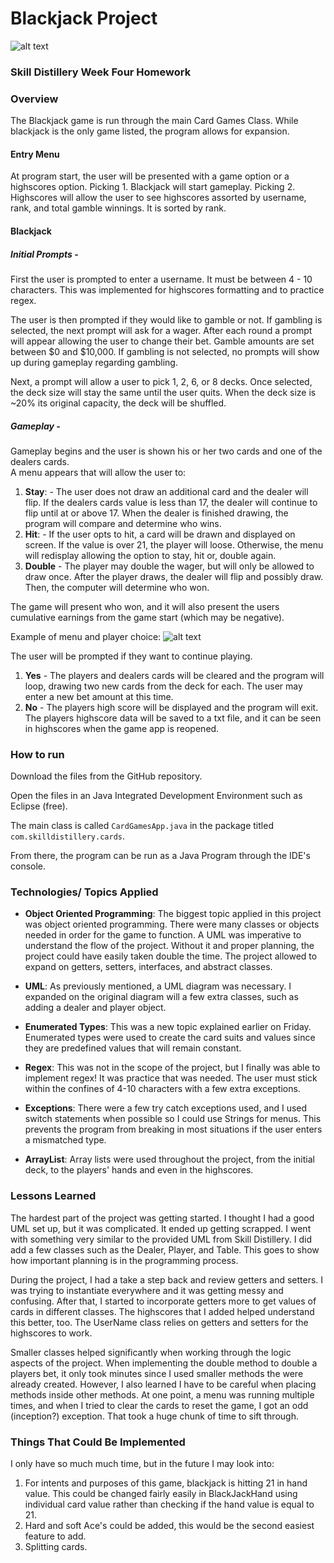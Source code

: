 # Blackjack Project

![alt text](https://i.ibb.co/3fMVmQm/Screen-Shot-2019-10-06-at-5-08-27-PM.png "Start menu")

### Skill Distillery Week Four Homework

### Overview
The Blackjack game is run through the main Card Games Class.  While blackjack is the only game listed, the program allows for expansion.

#### Entry Menu
At program start, the user will be presented with a game option or a highscores option.  Picking 1. Blackjack will start gameplay.  Picking 2. Highscores will allow the user to see highscores assorted by username, rank, and total gamble winnings.  It is sorted by rank.


#### Blackjack

##### Initial Prompts -
First the user is prompted to enter a username.  It must be between 4 - 10 characters.  This was implemented for highscores formatting and to practice regex.

The user is then prompted if they would like to gamble or not.  If gambling is selected, the next prompt will ask for a wager.  After each round a prompt will appear allowing the user to change their bet.  Gamble amounts are set between $0 and $10,000.  If gambling is not selected, no prompts will show up during gameplay regarding gambling.  

Next, a prompt will allow a user to pick 1, 2, 6, or 8 decks.  Once selected, the deck size will stay the same until the user quits.  When the deck size is ~20% its original capacity, the deck will be shuffled.


##### Gameplay -

Gameplay begins and the user is shown his or her two cards and one of the dealers cards.  
A menu appears that will allow the user to:
1. **Stay**: - The user does not draw an additional card and the dealer will flip.  If the dealers cards value is less than 17, the dealer will continue to flip until at or above 17.  When the dealer is finished drawing, the program will compare and determine who wins.
2. **Hit**: - If the user opts to hit, a card will be drawn and displayed on screen.  If the value is over 21, the player will loose.  Otherwise, the menu will redisplay allowing the option to stay, hit or, double again.
3. **Double** - The player may double the wager, but will only be allowed to draw once.  After the player draws, the dealer will flip and possibly draw.  Then, the computer will determine who won.

The game will present who won, and it will also present the users cumulative earnings from the game start (which may be negative).

Example of menu and player choice:
![alt text](https://i.ibb.co/t2D2Kp2/Screen-Shot-2019-10-06-at-4-32-16-PM.png "Menu example")

The user will be prompted if they want to continue playing.
1.  **Yes** - The players and dealers cards will be cleared and the program will loop, drawing two new cards from the deck for each.  The user may enter a new bet amount at this time.
2.  **No** - The players high score will be displayed and the program will exit.  The players highscore data will be saved to a txt file, and it can be seen in highscores when the game app is reopened.

### How to run
Download the files from the GitHub repository.  

Open the files in an Java Integrated Development Environment such as Eclipse (free).

The main class is called `CardGamesApp.java` in the package titled `com.skilldistillery.cards`.

From there, the program can be run as a Java Program through the IDE's console.

### Technologies/ Topics Applied

- **Object Oriented Programming**:
The biggest topic applied in this project was object oriented programming.  There were many classes or objects needed in order for the game to function.  A UML was imperative to understand the flow of the project.  Without it and proper planning, the project could have easily taken double the time.  The project allowed to expand on getters, setters, interfaces, and abstract classes.

- **UML**:
As previously mentioned, a UML diagram was necessary.  I expanded on the original diagram will a few extra classes, such as adding a dealer and player object.

- **Enumerated Types**:
This was a new topic explained earlier on Friday.  Enumerated types were used to create the card suits and values since they are predefined values that will remain constant.

- **Regex**:
This was not in the scope of the project, but I finally was able to implement regex!  It was practice that was needed.  The user must stick within the confines of 4-10 characters with a few extra exceptions.

- **Exceptions**:
There were a few try catch exceptions used, and I used switch statements when possible so I could use Strings for menus.  This prevents the program from breaking in most situations if the user enters a mismatched type.

- **ArrayList**:
Array lists were used throughout the project, from the initial deck, to the players' hands and even in the highscores.



### Lessons Learned
The hardest part of the project was getting started.  I thought I had a good UML set up, but it was complicated.  It ended up getting scrapped.  I went with something very similar to the provided UML from Skill Distillery.  I did add a few classes such as the Dealer, Player, and Table.  This goes to show how important planning is in the programming process.

During the project, I had a take a step back and review getters and setters.  I was trying to instantiate everywhere and it was getting messy and confusing.  After that, I started to incorporate getters more to get values of cards in different classes.  The highscores that I added helped understand this better, too.  The UserName class relies on getters and setters for the highscores to work.

Smaller classes helped significantly when working through the logic aspects of the project.  When implementing the double method to double a players bet, it only took minutes since I used smaller methods the were already created.  However, I also learned I have to be careful when placing methods inside other methods.  At one point, a menu was running multiple times, and when I tried to clear the cards to reset the game, I got an odd (inception?) exception.  That took a huge chunk of time to sift through.

### Things That Could Be Implemented
I only have so much much time, but in the future I may look into:
1. For intents and purposes of this game, blackjack is hitting 21 in hand value.  This could be changed fairly easily in BlackJackHand using individual card value rather than checking if the hand value is equal to 21.
2. Hard and soft Ace's could be added, this would be the second easiest feature to add.
3. Splitting cards.
